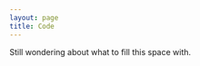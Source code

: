 ```yaml
---
layout: page
title: Code
---
```


<p class="message">
  Still wondering about what to fill this space with.
</p>